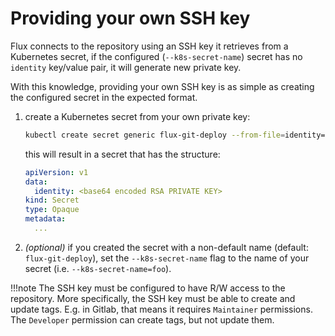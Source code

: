 # Providing your own SSH key

Flux connects to the repository using an SSH key it retrieves from a
Kubernetes secret, if the configured (`--k8s-secret-name`) secret has
no `identity` key/value pair, it will generate new private key.

With this knowledge, providing your own SSH key is as simple as
creating the configured secret in the expected format.

1. create a Kubernetes secret from your own private key:

   ```sh
   kubectl create secret generic flux-git-deploy --from-file=identity=/full/path/to/private_key
   ```

   this will result in a secret that has the structure:

   ```yaml
   apiVersion: v1
   data:
     identity: <base64 encoded RSA PRIVATE KEY>
   kind: Secret
   type: Opaque
   metadata:
     ...
   ```
   
2. _(optional)_ if you created the secret with a non-default name
   (default: `flux-git-deploy`), set the `--k8s-secret-name` flag to
   the name of your secret (i.e. `--k8s-secret-name=foo`).

!!!note
    The SSH key must be configured to have R/W access to the
    repository. More specifically, the SSH key must be able to create
    and update tags. E.g. in Gitlab, that means it requires `Maintainer`
    permissions. The `Developer` permission can create tags, but not
    update them.
